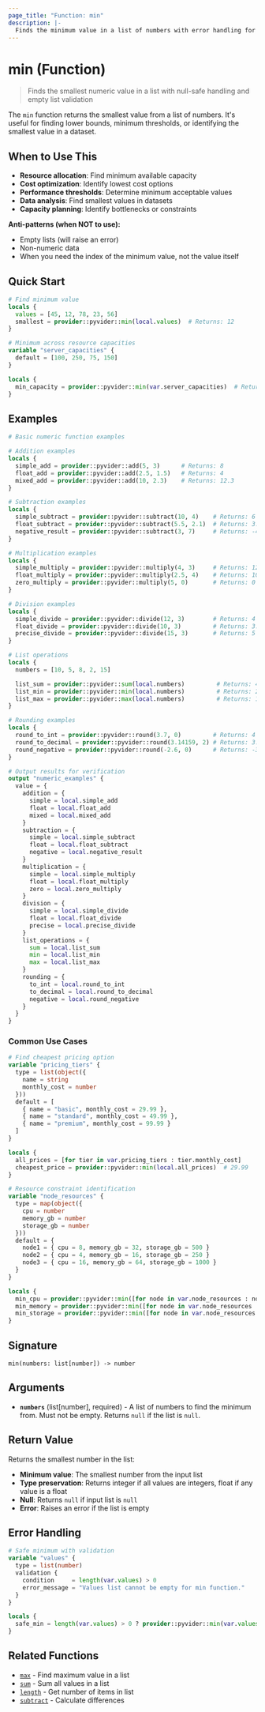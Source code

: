 ```yaml
---
page_title: "Function: min"
description: |-
  Finds the minimum value in a list of numbers with error handling for empty lists
---
```


# min (Function)

> Finds the smallest numeric value in a list with null-safe handling and empty list validation

The `min` function returns the smallest value from a list of numbers. It's useful for finding lower bounds, minimum thresholds, or identifying the smallest value in a dataset.

## When to Use This

- **Resource allocation**: Find minimum available capacity
- **Cost optimization**: Identify lowest cost options
- **Performance thresholds**: Determine minimum acceptable values
- **Data analysis**: Find smallest values in datasets
- **Capacity planning**: Identify bottlenecks or constraints

**Anti-patterns (when NOT to use):**
- Empty lists (will raise an error)
- Non-numeric data
- When you need the index of the minimum value, not the value itself

## Quick Start

```terraform
# Find minimum value
locals {
  values = [45, 12, 78, 23, 56]
  smallest = provider::pyvider::min(local.values)  # Returns: 12
}

# Minimum across resource capacities
variable "server_capacities" {
  default = [100, 250, 75, 150]
}

locals {
  min_capacity = provider::pyvider::min(var.server_capacities)  # Returns: 75
}
```

## Examples

```terraform
# Basic numeric function examples

# Addition examples
locals {
  simple_add = provider::pyvider::add(5, 3)      # Returns: 8
  float_add = provider::pyvider::add(2.5, 1.5)   # Returns: 4
  mixed_add = provider::pyvider::add(10, 2.3)    # Returns: 12.3
}

# Subtraction examples
locals {
  simple_subtract = provider::pyvider::subtract(10, 4)    # Returns: 6
  float_subtract = provider::pyvider::subtract(5.5, 2.1)  # Returns: 3.4
  negative_result = provider::pyvider::subtract(3, 7)     # Returns: -4
}

# Multiplication examples
locals {
  simple_multiply = provider::pyvider::multiply(4, 3)     # Returns: 12
  float_multiply = provider::pyvider::multiply(2.5, 4)    # Returns: 10
  zero_multiply = provider::pyvider::multiply(5, 0)       # Returns: 0
}

# Division examples
locals {
  simple_divide = provider::pyvider::divide(12, 3)        # Returns: 4
  float_divide = provider::pyvider::divide(10, 3)         # Returns: 3.333...
  precise_divide = provider::pyvider::divide(15, 3)       # Returns: 5
}

# List operations
locals {
  numbers = [10, 5, 8, 2, 15]

  list_sum = provider::pyvider::sum(local.numbers)         # Returns: 40
  list_min = provider::pyvider::min(local.numbers)         # Returns: 2
  list_max = provider::pyvider::max(local.numbers)         # Returns: 15
}

# Rounding examples
locals {
  round_to_int = provider::pyvider::round(3.7, 0)         # Returns: 4
  round_to_decimal = provider::pyvider::round(3.14159, 2) # Returns: 3.14
  round_negative = provider::pyvider::round(-2.6, 0)      # Returns: -3
}

# Output results for verification
output "numeric_examples" {
  value = {
    addition = {
      simple = local.simple_add
      float = local.float_add
      mixed = local.mixed_add
    }
    subtraction = {
      simple = local.simple_subtract
      float = local.float_subtract
      negative = local.negative_result
    }
    multiplication = {
      simple = local.simple_multiply
      float = local.float_multiply
      zero = local.zero_multiply
    }
    division = {
      simple = local.simple_divide
      float = local.float_divide
      precise = local.precise_divide
    }
    list_operations = {
      sum = local.list_sum
      min = local.list_min
      max = local.list_max
    }
    rounding = {
      to_int = local.round_to_int
      to_decimal = local.round_to_decimal
      negative = local.round_negative
    }
  }
}
```

### Common Use Cases

```terraform
# Find cheapest pricing option
variable "pricing_tiers" {
  type = list(object({
    name = string
    monthly_cost = number
  }))
  default = [
    { name = "basic", monthly_cost = 29.99 },
    { name = "standard", monthly_cost = 49.99 },
    { name = "premium", monthly_cost = 99.99 }
  ]
}

locals {
  all_prices = [for tier in var.pricing_tiers : tier.monthly_cost]
  cheapest_price = provider::pyvider::min(local.all_prices)  # 29.99
}

# Resource constraint identification
variable "node_resources" {
  type = map(object({
    cpu = number
    memory_gb = number
    storage_gb = number
  }))
  default = {
    node1 = { cpu = 8, memory_gb = 32, storage_gb = 500 }
    node2 = { cpu = 4, memory_gb = 16, storage_gb = 250 }
    node3 = { cpu = 16, memory_gb = 64, storage_gb = 1000 }
  }
}

locals {
  min_cpu = provider::pyvider::min([for node in var.node_resources : node.cpu])          # 4
  min_memory = provider::pyvider::min([for node in var.node_resources : node.memory_gb])  # 16
  min_storage = provider::pyvider::min([for node in var.node_resources : node.storage_gb]) # 250
}
```

## Signature

`min(numbers: list[number]) -> number`

## Arguments

- **`numbers`** (list[number], required) - A list of numbers to find the minimum from. Must not be empty. Returns `null` if the list is `null`.

## Return Value

Returns the smallest number in the list:
- **Minimum value**: The smallest number from the input list
- **Type preservation**: Returns integer if all values are integers, float if any value is a float
- **Null**: Returns `null` if input list is `null`
- **Error**: Raises an error if the list is empty

## Error Handling

```terraform
# Safe minimum with validation
variable "values" {
  type = list(number)
  validation {
    condition     = length(var.values) > 0
    error_message = "Values list cannot be empty for min function."
  }
}

locals {
  safe_min = length(var.values) > 0 ? provider::pyvider::min(var.values) : null
}
```

## Related Functions

- [`max`](./max.md) - Find maximum value in a list
- [`sum`](./sum.md) - Sum all values in a list
- [`length`](./length.md) - Get number of items in list
- [`subtract`](./subtract.md) - Calculate differences